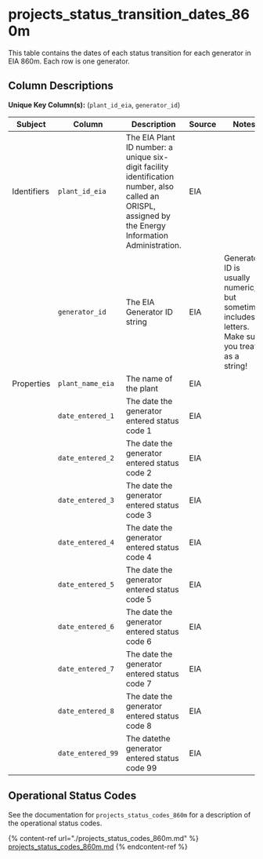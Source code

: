 # projects_status_transition_dates_860m

This table contains the dates of each status transition for each generator in EIA 860m. Each row is one generator.

## Column Descriptions

**Unique Key Column(s):** (`plant_id_eia`, `generator_id`)

|Subject|Column|Description|Source|Notes|
|----|----|----|----|----|
|Identifiers|`plant_id_eia`|The EIA Plant ID number: a unique six-digit facility identification number, also called an ORISPL, assigned by the Energy Information Administration.|EIA||
||`generator_id`|The EIA Generator ID string|EIA|Generator ID is usually numeric, but sometimes includes letters. Make sure you treat it as a string!|
|Properties|`plant_name_eia`|The name of the plant|EIA||
||`date_entered_1`|The date the generator entered status code 1|EIA||
||`date_entered_2`|The date the generator entered status code 2|EIA||
||`date_entered_3`|The date the generator entered status code 3|EIA||
||`date_entered_4`|The date the generator entered status code 4|EIA||
||`date_entered_5`|The date the generator entered status code 5|EIA||
||`date_entered_6`|The date the generator entered status code 6|EIA||
||`date_entered_7`|The date the generator entered status code 7|EIA||
||`date_entered_8`|The date the generator entered status code 8|EIA||
||`date_entered_99`|The datethe generator entered status code 99|EIA||

## Operational Status Codes

See the documentation for `projects_status_codes_860m` for a description of the operational status codes.

{% content-ref url="./projects_status_codes_860m.md" %}
[projects_status_codes_860m.md](./projects_status_codes_860m.md)
{% endcontent-ref %}
